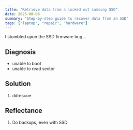 ```yaml
---
title: "Retrieve data from a locked out samsung SSD"
date: 2025-08-06
summary: "Step-by-step guide to recover data from an SSD"
tags: ["laptop", "repair", "hardware"]
---
```


I stumbled upon the SSD firmware bug...

## Diagnosis
- unable to boot
- unable to read sector

## Solution
1. ddrescue

## Reflectance
1. Do backups, even with SSD

